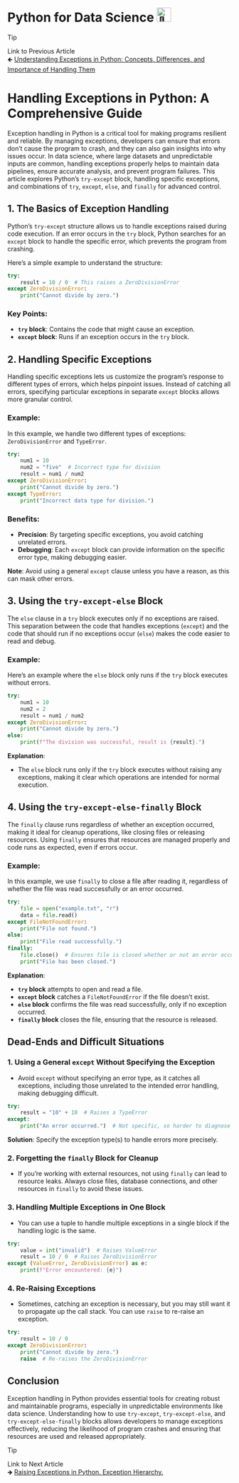 # Python for Data Science <picture> <source srcset="https://fonts.gstatic.com/s/e/notoemoji/latest/1f40d/512.webp" type="image/webp"> <img src="https://fonts.gstatic.com/s/e/notoemoji/latest/1f40d/512.gif" alt="🐍" width="32" height="32"> </picture>

> [!TIP]  
> Link to Previous Article  
> 🡸 [Understanding Exceptions in Python: Concepts, Differences, and Importance of Handling Them](/Exception%20Handling/Articles/69_exceptions.md)

# Handling Exceptions in Python: A Comprehensive Guide

Exception handling in Python is a critical tool for making programs resilient and reliable. By managing exceptions, developers can ensure that errors don’t cause the program to crash, and they can also gain insights into why issues occur. In data science, where large datasets and unpredictable inputs are common, handling exceptions properly helps to maintain data pipelines, ensure accurate analysis, and prevent program failures. This article explores Python’s `try-except` block, handling specific exceptions, and combinations of `try`, `except`, `else`, and `finally` for advanced control.

## 1. The Basics of Exception Handling

Python’s `try-except` structure allows us to handle exceptions raised during code execution. If an error occurs in the `try` block, Python searches for an `except` block to handle the specific error, which prevents the program from crashing. 

Here’s a simple example to understand the structure:

```python
try:
    result = 10 / 0  # This raises a ZeroDivisionError
except ZeroDivisionError:
    print("Cannot divide by zero.")
```

### Key Points:
- **`try` block**: Contains the code that might cause an exception.
- **`except` block**: Runs if an exception occurs in the `try` block.

## 2. Handling Specific Exceptions

Handling specific exceptions lets us customize the program’s response to different types of errors, which helps pinpoint issues. Instead of catching all errors, specifying particular exceptions in separate `except` blocks allows more granular control.

### Example:
In this example, we handle two different types of exceptions: `ZeroDivisionError` and `TypeError`.

```python
try:
    num1 = 10
    num2 = "five"  # Incorrect type for division
    result = num1 / num2
except ZeroDivisionError:
    print("Cannot divide by zero.")
except TypeError:
    print("Incorrect data type for division.")
```

### Benefits:
- **Precision**: By targeting specific exceptions, you avoid catching unrelated errors.
- **Debugging**: Each `except` block can provide information on the specific error type, making debugging easier.

**Note**: Avoid using a general `except` clause unless you have a reason, as this can mask other errors.

## 3. Using the `try-except-else` Block

The `else` clause in a `try` block executes only if no exceptions are raised. This separation between the code that handles exceptions (`except`) and the code that should run if no exceptions occur (`else`) makes the code easier to read and debug.

### Example:
Here’s an example where the `else` block only runs if the `try` block executes without errors.

```python
try:
    num1 = 10
    num2 = 2
    result = num1 / num2
except ZeroDivisionError:
    print("Cannot divide by zero.")
else:
    print(f"The division was successful, result is {result}.")
```

**Explanation**: 
- The `else` block runs only if the `try` block executes without raising any exceptions, making it clear which operations are intended for normal execution.

## 4. Using the `try-except-else-finally` Block

The `finally` clause runs regardless of whether an exception occurred, making it ideal for cleanup operations, like closing files or releasing resources. Using `finally` ensures that resources are managed properly and code runs as expected, even if errors occur.

### Example:
In this example, we use `finally` to close a file after reading it, regardless of whether the file was read successfully or an error occurred.

```python
try:
    file = open("example.txt", "r")
    data = file.read()
except FileNotFoundError:
    print("File not found.")
else:
    print("File read successfully.")
finally:
    file.close()  # Ensures file is closed whether or not an error occurred
    print("File has been closed.")
```

**Explanation**:
- **`try` block** attempts to open and read a file.
- **`except` block** catches a `FileNotFoundError` if the file doesn’t exist.
- **`else` block** confirms the file was read successfully, only if no exception occurred.
- **`finally` block** closes the file, ensuring that the resource is released.

## Dead-Ends and Difficult Situations

### 1. **Using a General `except` Without Specifying the Exception**
   - Avoid `except` without specifying an error type, as it catches all exceptions, including those unrelated to the intended error handling, making debugging difficult.

   ```python
   try:
       result = "10" + 10  # Raises a TypeError
   except:
       print("An error occurred.")  # Not specific, so harder to diagnose
   ```

   **Solution**: Specify the exception type(s) to handle errors more precisely.

### 2. **Forgetting the `finally` Block for Cleanup**
   - If you’re working with external resources, not using `finally` can lead to resource leaks. Always close files, database connections, and other resources in `finally` to avoid these issues.

### 3. **Handling Multiple Exceptions in One Block**
   - You can use a tuple to handle multiple exceptions in a single block if the handling logic is the same.

   ```python
   try:
       value = int("invalid")  # Raises ValueError
       result = 10 / 0  # Raises ZeroDivisionError
   except (ValueError, ZeroDivisionError) as e:
       print(f"Error encountered: {e}")
   ```

### 4. **Re-Raising Exceptions**
   - Sometimes, catching an exception is necessary, but you may still want it to propagate up the call stack. You can use `raise` to re-raise an exception.

   ```python
   try:
       result = 10 / 0
   except ZeroDivisionError:
       print("Cannot divide by zero.")
       raise  # Re-raises the ZeroDivisionError
   ```

## Conclusion

Exception handling in Python provides essential tools for creating robust and maintainable programs, especially in unpredictable environments like data science. Understanding how to use `try-except`, `try-except-else`, and `try-except-else-finally` blocks allows developers to manage exceptions effectively, reducing the likelihood of program crashes and ensuring that resources are used and released appropriately.

> [!TIP]  
> Link to Next Article  
> 🡺 [Raising Exceptions in Python. Exception Hierarchy.](/Exception%20Handling/Articles/71_raising_exceptions.md)